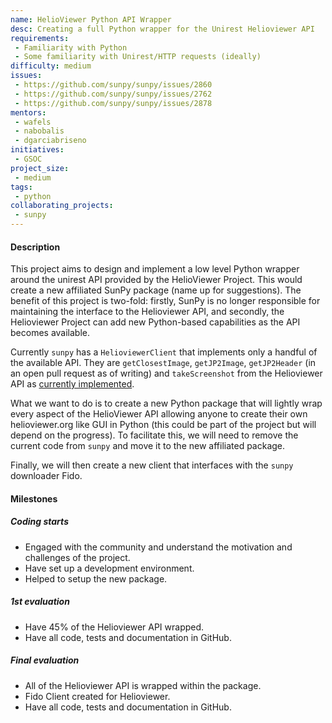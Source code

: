 ```yaml
---
name: HelioViewer Python API Wrapper
desc: Creating a full Python wrapper for the Unirest Helioviewer API
requirements:
 - Familiarity with Python
 - Some familiarity with Unirest/HTTP requests (ideally)
difficulty: medium
issues:
 - https://github.com/sunpy/sunpy/issues/2860
 - https://github.com/sunpy/sunpy/issues/2762
 - https://github.com/sunpy/sunpy/issues/2878
mentors:
 - wafels
 - nabobalis
 - dgarciabriseno
initiatives:
 - GSOC
project_size:
 - medium
tags:
 - python
collaborating_projects:
 - sunpy
---
```


#### Description

This project aims to design and implement a low level Python wrapper around the unirest API provided by the HelioViewer Project.
This would create a new affiliated SunPy package (name up for suggestions).
The benefit of this project is two-fold: firstly, SunPy is no longer responsible for maintaining the interface to the Helioviewer API, and secondly, the Helioviewer Project can add new Python-based capabilities as the API becomes available.

Currently `sunpy` has a `HelioviewerClient` that implements only a handful of the available API.
They are `getClosestImage`, `getJP2Image`, `getJP2Header` (in an open pull request as of writing) and `takeScreenshot` from the Helioviewer API as [currently implemented](https://github.com/sunpy/sunpy/blob/master/sunpy/net/helioviewer.py).

What we want to do is to create a new Python package that will lightly wrap every aspect of the HelioViewer
API allowing anyone to create their own helioviewer.org like GUI in Python (this could be part of the project
but will depend on the progress).
To facilitate this, we will need to remove the current code from `sunpy` and move it to the new affiliated package.

Finally, we will then create a new client that interfaces with the `sunpy` downloader Fido.

#### Milestones

##### Coding starts

* Engaged with the community and understand the motivation and challenges of the project.
* Have set up a development environment.
* Helped to setup the new package.

##### 1st evaluation

* Have 45% of the Helioviewer API wrapped.
* Have all code, tests and documentation in GitHub.

##### Final evaluation

* All of the Helioviewer API is wrapped within the package.
* Fido Client created for Helioviewer.
* Have all code, tests and documentation in GitHub.
